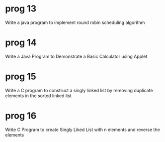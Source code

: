 
# prog 13
 Write a java program to implement round robin scheduling algorithm 

# prog 14
  Write a Java Program to Demonstrate a Basic Calculator using Applet
  
# prog 15
   Write a C program to construct a singly linked list by removing duplicate elements in the sorted linked list
   
# prog 16
   Write C Program to create Singly Liked List with n elements and reverse the elements 
